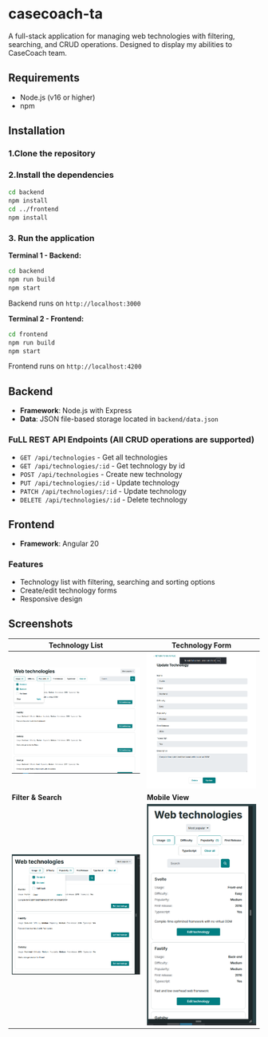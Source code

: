 # casecoach-ta
A full-stack application for managing web technologies with filtering, searching, and CRUD operations. Designed to display my abilities to CaseCoach team.

## Requirements

- Node.js (v16 or higher)
- npm

## Installation

### 1.Clone the repository

### 2.Install the dependencies


```bash
cd backend
npm install
cd ../frontend
npm install
```

### 3. Run the application

**Terminal 1 - Backend:**

```bash
cd backend
npm run build
npm start
```

Backend runs on `http://localhost:3000`

**Terminal 2 - Frontend:**

```bash
cd frontend
npm run build
npm start
```

Frontend runs on `http://localhost:4200`

## Backend

- **Framework**: Node.js with Express
- **Data**: JSON file-based storage located in `backend/data.json`

### FuLL REST API Endpoints  (All CRUD operations are supported)

- `GET /api/technologies` - Get all technologies
- `GET /api/technologies/:id` - Get technology by id
- `POST /api/technologies` - Create new technology
- `PUT /api/technologies/:id` - Update technology
- `PATCH /api/technologies/:id` - Update technology
- `DELETE /api/technologies/:id` - Delete technology

## Frontend

- **Framework**: Angular 20

### Features

- Technology list with filtering, searching and sorting options
- Create/edit technology forms
- Responsive design

## Screenshots

| Technology List | Technology Form |
|----------------|-----------------|
| ![Technology List](screenshots/technology-list.png) | ![Technology Form](screenshots/technology-form.png) |
| **Filter & Search** | **Mobile View** |
| ![Filter & Search](screenshots/filter-search.png) | ![Mobile View](screenshots/mobile-view.png) |

